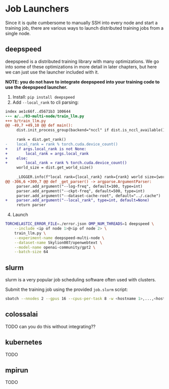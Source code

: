 # Job Launchers

Since it is quite cumbersome to manually SSH into every node and start a training job, there are various ways to launch distributed training jobs from a single node.

## deepspeed

deepspeed is a distributed training library with many optimizations. We go into some of these optimizations in more detail in later chapters, but here we can just use the launcher included with it.

**NOTE: you do not have to integrate deepspeed into your training code to use the deepspeed launcher.**

1. Install: `pip install deepspeed`
2. Add `--local_rank` to cli parsing:

```diff --git a/../03-multi-node/train_llm.py b/train_llm.py
index ae1c66f..d5671b3 100644
--- a/../03-multi-node/train_llm.py
+++ b/train_llm.py
@@ -49,7 +49,10 @@ def main():
     dist.init_process_group(backend="nccl" if dist.is_nccl_available() else "mpi")
 
     rank = dist.get_rank()
-    local_rank = rank % torch.cuda.device_count()
+    if args.local_rank is not None:
+        local_rank = args.local_rank
+    else:
+        local_rank = rank % torch.cuda.device_count()
     world_size = dist.get_world_size()
 
     _LOGGER.info(f"local rank={local_rank} rank={rank} world size={world_size}")
@@ -306,6 +309,7 @@ def _get_parser() -> argparse.ArgumentParser:
     parser.add_argument("--log-freq", default=100, type=int)
     parser.add_argument("--ckpt-freq", default=500, type=int)
     parser.add_argument("--dataset-cache-root", default="../.cache")
+    parser.add_argument("--local_rank", type=int, default=None)
     return parser
```

4. Launch

```bash
TORCHELASTIC_ERROR_FILE=./error.json OMP_NUM_THREADS=1 deepspeed \
    --include <ip of node 1>@<ip of node 2> \
    train_llm.py \
    --experiment-name deepspeed-multi-node \
    --dataset-name Skylion007/openwebtext \
    --model-name openai-community/gpt2 \
    --batch-size 64
```

## slurm

slurm is a very popular job scheduling software often used with clusters.

Submit the training job using the provided `job.slurm` script:

```bash
sbatch --nnodes 2 --gpus 16 --cpus-per-task 8 -w <hostname 1>,...,<hostname n> job.slurm
```

## colossalai

TODO can you do this without integrating??

## kubernetes

TODO

## mpirun

TODO
